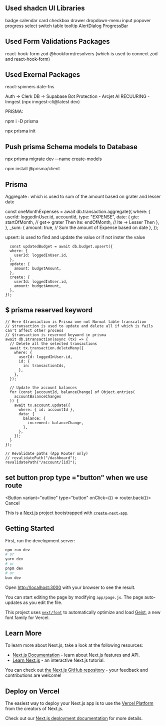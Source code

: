 
## Used shadcn UI Libraries


badge
calendar
card
checkbox
drawer
dropdown-menu
input
popover
progress
select
switch
table
tooltip
AlertDialog
ProgressBar



## Used Form Validations Packages

react-hook-form
zod
@hookform/resolvers (which is used to connect zod and react-hook-form)

## Used Exernal Packages

react-spinners
date-fns


Auth -> Clerk
DB -> Supabase
Bot Protection - Arcjet
AI RECUURING - Inngest (npx inngest-cli@latest dev)

PRISMA:

npm i -D prisma

npx prisma init

## Push prisma Schema models to Database
npx prisma migrate dev --name create-models

npm install @prisma/client


## Prisma

Aggregate :  which is used to sum of the amount based on grater and lesser date

const oneMonthExpenses = await db.transaction.aggregate({
    where: {
      userId: loggedInUser.id,
      accountId,
      type: "EXPENSE",
      date: {
        gte: startOfMonth, // get-> grater Then
        lte: endOfMonth, // lte -> Lesser Then
      },
    },
    _sum: {
      amount: true, // Sum the amount of Expense based on date
    },
  });


  upsert: is used to find and update the value or if not inster the value

      const updatedBudget = await db.budget.upsert({
      where: {
        userId: loggedInUser.id,
      },
      update: {
        amount: budgetAmount,
      },
      create: {
        userId: loggedInUser.id,
        amount: budgetAmount,
      },
    });


## $ prisma reserved keyword
    // Here $transaction is Prisma one not Normal table transcation
    // $transaction is used to update and delete all if which is fails can't affect other process
    // $transaction is reserved keyword in prisma
    await db.$transaction(async (tx) => {
      // Delete all the selected transactions
      await tx.transaction.deleteMany({
        where: {
          userId: loggedInUser.id,
          id: {
            in: transactionIds,
          },
        },
      });

      // Update the account balances
      for (const [accountId, balanceChange] of Object.entries(
        accountBalanceChanges
      )) {
        await tx.account.update({
          where: { id: accountId },
          data: {
            balance: {
              increment: balanceChange,
            },
          },
        });
      }
    });

    // Revalidate paths (App Router only)
    // revalidatePath("/dashboard");
    revalidatePath("/account/[id]");




## set button prop type ="button" when we use route

 <Button variant="outline"
  type="button"
   onClick={() => router.back()}>
          Cancel
        </Button>


This is a [Next.js](https://nextjs.org) project bootstrapped with [`create-next-app`](https://github.com/vercel/next.js/tree/canary/packages/create-next-app).

## Getting Started

First, run the development server:

```bash
npm run dev
# or
yarn dev
# or
pnpm dev
# or
bun dev
```

Open [http://localhost:3000](http://localhost:3000) with your browser to see the result.

You can start editing the page by modifying `app/page.js`. The page auto-updates as you edit the file.

This project uses [`next/font`](https://nextjs.org/docs/app/building-your-application/optimizing/fonts) to automatically optimize and load [Geist](https://vercel.com/font), a new font family for Vercel.

## Learn More

To learn more about Next.js, take a look at the following resources:

- [Next.js Documentation](https://nextjs.org/docs) - learn about Next.js features and API.
- [Learn Next.js](https://nextjs.org/learn) - an interactive Next.js tutorial.

You can check out [the Next.js GitHub repository](https://github.com/vercel/next.js) - your feedback and contributions are welcome!

## Deploy on Vercel

The easiest way to deploy your Next.js app is to use the [Vercel Platform](https://vercel.com/new?utm_medium=default-template&filter=next.js&utm_source=create-next-app&utm_campaign=create-next-app-readme) from the creators of Next.js.

Check out our [Next.js deployment documentation](https://nextjs.org/docs/app/building-your-application/deploying) for more details.
